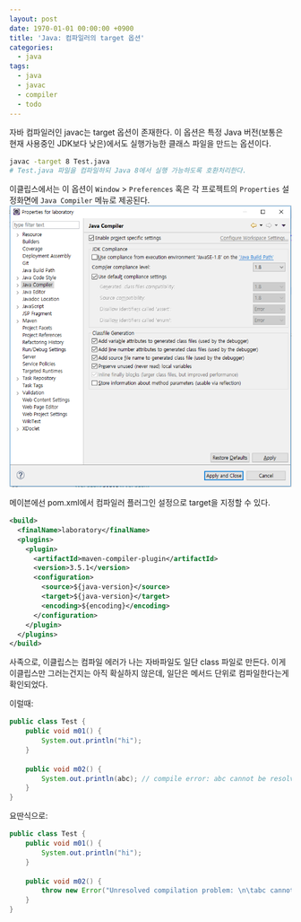 ```yaml
---
layout: post
date: 1970-01-01 00:00:00 +0900
title: 'Java: 컴파일러의 target 옵션'
categories:
  - java
tags:
  - java
  - javac
  - compiler
  - todo
---
```


자바 컴파일러인 javac는 target 옵션이 존재한다. 이 옵션은 특정 Java 버전(보통은 현재 사용중인 JDK보다 낮은)에서도 실행가능한 클래스 파일을 만드는 옵션이다.
```bash
javac -target 8 Test.java
# Test.java 파일을 컴파일하되 Java 8에서 실행 가능하도록 호환처리한다.
```

이클립스에서는 이 옵션이 `Window` > `Preferences` 혹은 각 프로젝트의 `Properties` 설정화면에 `Java Compiler` 메뉴로 제공된다.
![](/images/java-컴파일러의-target-옵션-image-1.png)

메이븐에선 pom.xml에서 컴파일러 플러그인 설정으로 target을 지정할 수 있다.
```xml
<build>
  <finalName>laboratory</finalName>
  <plugins>
    <plugin>
      <artifactId>maven-compiler-plugin</artifactId>
      <version>3.5.1</version>
      <configuration>
        <source>${java-version}</source>
        <target>${java-version}</target>
        <encoding>${encoding}</encoding>
      </configuration>
    </plugin>
  </plugins>
</build>
```

사족으로, 이클립스는 컴파일 에러가 나는 자바파일도 일단 class 파일로 만든다. 이게 이클립스만 그러는건지는 아직 확실하지 않은데, 일단은 메서드 단위로 컴파일한다는게 확인되었다.

이럴때:
```java
public class Test {
    public void m01() {
        System.out.println("hi");
    }

    public void m02() {
        System.out.println(abc); // compile error: abc cannot be resolved to a variable
    }
}
```
요딴식으로:
```java
public class Test {
    public void m01() {
        System.out.println("hi");
    }

    public void m02() {
        throw new Error("Unresolved compilation problem: \n\tabc cannot be resolved to a variable\n");
    }
}
```
